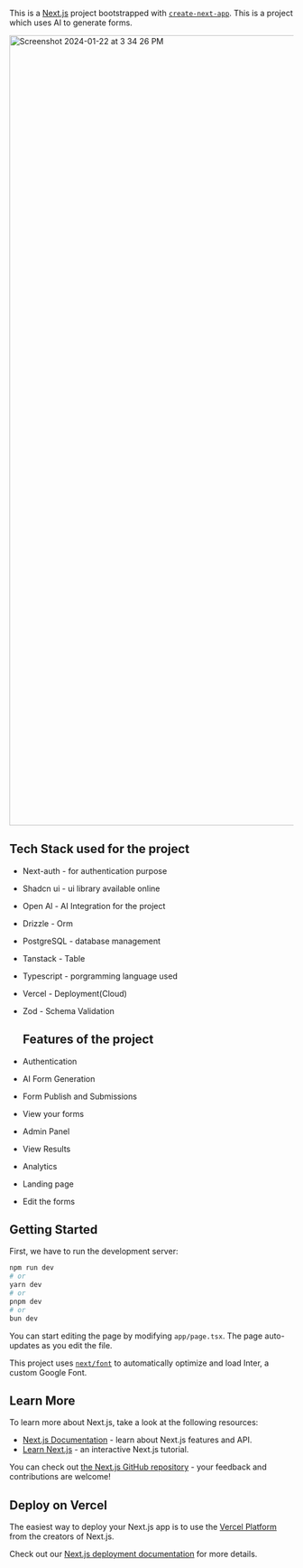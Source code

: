 This is a [Next.js](https://nextjs.org/) project bootstrapped with [`create-next-app`](https://github.com/vercel/next.js/tree/canary/packages/create-next-app).
This is a project which uses AI to generate forms.

<img width="1399" alt="Screenshot 2024-01-22 at 3 34 26 PM" src="https://github.com/judygab/ai-form-builder-tutorial/assets/50160672/443a69ed-e441-412a-a84e-ea820022c6dc">

## Tech Stack used for the project

- Next-auth -  for authentication purpose
- Shadcn ui - ui library available online
- Open Al - AI Integration for the project
- Drizzle - Orm
- PostgreSQL - database management
- Tanstack - Table
- Typescript - porgramming language used
- Vercel - Deployment(Cloud)
- Zod - Schema Validation

  ## Features of the project

- Authentication 
- AI Form Generation 
- Form Publish and Submissions 
- View your forms 
- Admin Panel 
- View Results  
- Analytics  
- Landing page 
- Edit the  forms


## Getting Started

First, we have to run the development server:

```bash
npm run dev
# or
yarn dev
# or
pnpm dev
# or
bun dev
```

You can start editing the page by modifying `app/page.tsx`. The page auto-updates as you edit the file.

This project uses [`next/font`](https://nextjs.org/docs/basic-features/font-optimization) to automatically optimize and load Inter, a custom Google Font.

## Learn More

To learn more about Next.js, take a look at the following resources:

- [Next.js Documentation](https://nextjs.org/docs) - learn about Next.js features and API.
- [Learn Next.js](https://nextjs.org/learn) - an interactive Next.js tutorial.

You can check out [the Next.js GitHub repository](https://github.com/vercel/next.js/) - your feedback and contributions are welcome!

## Deploy on Vercel

The easiest way to deploy your Next.js app is to use the [Vercel Platform](https://vercel.com/new?utm_medium=default-template&filter=next.js&utm_source=create-next-app&utm_campaign=create-next-app-readme) from the creators of Next.js.

Check out our [Next.js deployment documentation](https://nextjs.org/docs/deployment) for more details.
